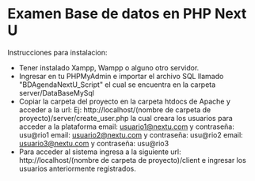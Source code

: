 # Examen Base de datos en PHP Next U

Instrucciones para instalacion:

-  Tener instalado Xampp, Wampp o alguno otro servidor.
-  Ingresar en tu PHPMyAdmin e importar el archivo SQL llamado "BDAgendaNextU_Script" el cual se encuentra en la
	 carpeta server/DataBaseMySql 
-  Copiar la carpeta del proyecto en la carpeta htdocs de Apache y acceder a la url:
   	 Ej: http://localhost/(nombre de carpeta de proyecto)/server/create_user.php
     la cual creara los usuarios para acceder a la plataforma
     email: usuario1@nextu.com y contraseña: usu@rio1
     email: usuario2@nextu.com y contraseña: usu@rio2
     email: usuario3@nextu.com y contraseña: usu@rio3
-  Para acceder al sistema ingresa a la siguiente url:
     http://localhost/(nombre de carpeta de proyecto)/client
	 e ingresar los usuarios anteriormente registrados.
